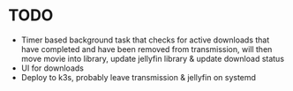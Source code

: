 # TODO

* Timer based background task that checks for active downloads that have completed and have been removed from transmission, will then move movie into library, update jellyfin library & update download status
* UI for downloads
* Deploy to k3s, probably leave transmission & jellyfin on systemd